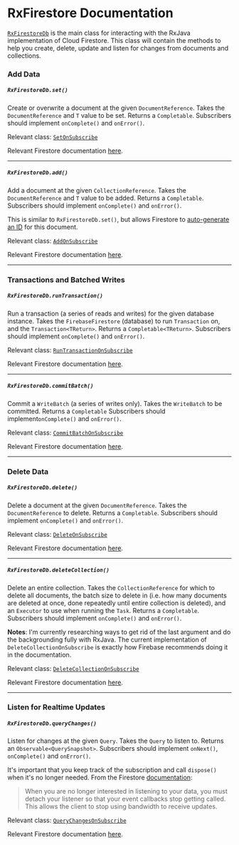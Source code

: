 # RxFirestore Documentation

[`RxFirestoreDb`](https://github.com/btrautmann/RxFirestore/blob/master/rxfirestore/src/main/java/com/oakwoodsc/rxfirestore/RxFirestoreDb.java) is the main class for interacting with the RxJava implementation of Cloud Firestore. This class will contain the methods to help you create, delete, update and listen for changes from documents and collections.

### Add Data
##### `RxFirestoreDb.set()`
Create or overwrite a document at the given `DocumentReference`. Takes the `DocumentReference` and `T` value to be set. Returns a `Completable`. Subscribers should implement `onComplete()` and `onError()`.

Relevant class: [`SetOnSubscribe`](https://github.com/btrautmann/RxFirestore/blob/master/rxfirestore/src/main/java/com/oakwoodsc/rxfirestore/SetOnSubscribe.java)

Relevant Firestore documentation [here](https://firebase.google.com/docs/firestore/manage-data/add-data).

***

##### `RxFirestoreDb.add()`
Add a document at the given `CollectionReference`. Takes the `DocumentReference` and `T` value to be added. Returns a `Completable`. Subscribers should implement `onComplete()` and `onError()`.

This is similar to `RxFirestoreDb.set()`, but allows Firestore to [auto-generate an ID]() for this document.

Relevant class: [`AddOnSubscribe`](https://github.com/btrautmann/RxFirestore/blob/master/rxfirestore/src/main/java/com/oakwoodsc/rxfirestore/AddOnSubscribe.java)

Relevant Firestore documentation [here](https://firebase.google.com/docs/firestore/manage-data/add-data).

***

### Transactions and Batched Writes
##### `RxFirestoreDb.runTransaction()`
Run a transaction (a series of reads and writes) for the given database instance. Takes the `FirebaseFirestore` (database) to run `Transaction` on, and the `Transaction<TReturn>`. Returns a `Completable<TReturn>`. Subscribers should implement `onComplete()` and `onError()`.

Relevant class: [`RunTransactionOnSubscribe`](https://github.com/btrautmann/RxFirestore/blob/master/rxfirestore/src/main/java/com/oakwoodsc/rxfirestore/RunTransactionOnSubscribe.java)

Relevant Firestore documentation [here](https://firebase.google.com/docs/firestore/manage-data/transactions).

***

##### `RxFirestoreDb.commitBatch()`
Commit a `WriteBatch` (a series of writes only). Takes the `WriteBatch` to be committed. Returns a `Completable` Subscribers should implement`onComplete()` and `onError()`.

Relevant class: [`CommitBatchOnSubscribe`](https://github.com/btrautmann/RxFirestore/blob/master/rxfirestore/src/main/java/com/oakwoodsc/rxfirestore/CommitBatchOnSubscribe.java)

Relevant Firestore documentation [here](https://firebase.google.com/docs/firestore/manage-data/transactions).

***

### Delete Data
##### `RxFirestoreDb.delete()`
Delete a document at the given `DocumentReference`. Takes the `DocumentReference` to delete. Returns a `Completable`. Subscribers should implement `onComplete()` and `onError()`.

Relevant class: [`DeleteOnSubscribe`](https://github.com/btrautmann/RxFirestore/blob/master/rxfirestore/src/main/java/com/oakwoodsc/rxfirestore/DeleteOnSubscribe.java)

Relevant Firestore documentation [here](https://firebase.google.com/docs/firestore/manage-data/delete-data).

***

##### `RxFirestoreDb.deleteCollection()`
Delete an entire collection. Takes the `CollectionReference` for which to delete all documents, the batch size to delete in (i.e. how many documents are deleted at once, done repeatedly until entire collection is deleted), and an `Executor` to use when running the `Task`. Returns a `Completable`. Subscribers should implement `onComplete()` and `onError()`.

**Notes**: I'm currently researching ways to get rid of the last argument and do the backgrounding fully with RxJava. The current implementation of `DeleteCollectionOnSubscribe` is exactly how Firebase recommends doing it in the documentation.

Relevant class: [`DeleteCollectionOnSubscribe`](https://github.com/btrautmann/RxFirestore/blob/master/rxfirestore/src/main/java/com/oakwoodsc/rxfirestore/DeleteCollectionOnSubscribe.java)

Relevant Firestore documentation [here](https://firebase.google.com/docs/firestore/manage-data/delete-data).

***

### Listen for Realtime Updates
##### `RxFirestoreDb.queryChanges()`
Listen for changes at the given `Query`. Takes the `Query` to listen to. Returns an `Observable<QuerySnapshot>`. Subscribers should implement `onNext()`, `onComplete()` and `onError()`.

It's important that you keep track of the subscription and call `dispose()` when it's no longer needed. From the Firestore [documentation](https://firebase.google.com/docs/firestore/query-data/listen): 

> When you are no longer interested in listening to your data, you must detach your listener so that your event callbacks stop getting called. This allows the client to stop using bandwidth to receive updates.

Relevant class: [`QueryChangesOnSubscribe`](https://github.com/btrautmann/RxFirestore/blob/master/rxfirestore/src/main/java/com/oakwoodsc/rxfirestore/QueryChangesOnSubscribe.java)

Relevant Firestore documentation [here](https://firebase.google.com/docs/firestore/query-data/listen).
